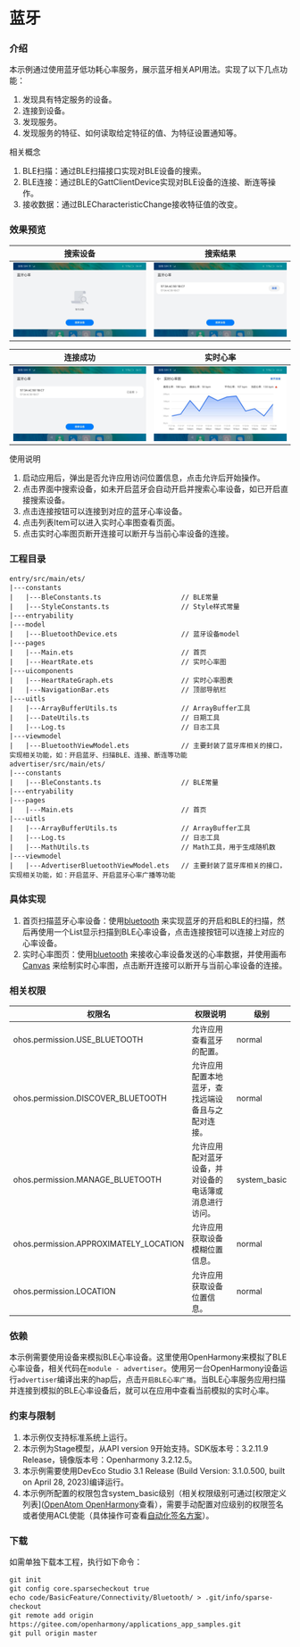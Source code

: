 # 蓝牙

### 介绍

本示例通过使用蓝牙低功耗心率服务，展示蓝牙相关API用法。实现了以下几点功能：

1. 发现具有特定服务的设备。
2. 连接到设备。
3. 发现服务。
4. 发现服务的特征、如何读取给定特征的值、为特征设置通知等。

相关概念

1. BLE扫描：通过BLE扫描接口实现对BLE设备的搜索。
2. BLE连接：通过BLE的GattClientDevice实现对BLE设备的连接、断连等操作。
3. 接收数据：通过BLECharacteristicChange接收特征值的改变。

### 效果预览

| 搜索设备 | 搜索结果 |
| ---- | ---- |
| ![search_ble](screenshots/search_ble.jpeg) | ![search_ble_result](screenshots/search_ble_result.jpeg) |

| 连接成功 | 实时心率 |
| ---- | ---- |
| ![connect_suc](screenshots/connect_suc.jpeg) | ![heart_rate](screenshots/heart_rate.jpeg) |

使用说明

1. 启动应用后，弹出是否允许应用访问位置信息，点击允许后开始操作。
2. 点击界面中搜索设备，如未开启蓝牙会自动开启并搜索心率设备，如已开启直接搜索设备。
3. 点击连接按钮可以连接到对应的蓝牙心率设备。
4. 点击列表Item可以进入实时心率图查看页面。
5. 点击实时心率图页断开连接可以断开与当前心率设备的连接。

### 工程目录

```
entry/src/main/ets/
|---constants
|   |---BleConstants.ts                    // BLE常量
|   |---StyleConstants.ts                  // Style样式常量
|---entryability
|---model
|   |---BluetoothDevice.ets                // 蓝牙设备model
|---pages
|   |---Main.ets                           // 首页
|   |---HeartRate.ets                      // 实时心率图
|---uicomponents
|   |---HeartRateGraph.ets                 // 实时心率图表
|   |---NavigationBar.ets                  // 顶部导航栏
|---uitls
|   |---ArrayBufferUtils.ts                // ArrayBuffer工具
|   |---DateUtils.ts                       // 日期工具
|   |---Log.ts                             // 日志工具
|---viewmodel
|   |---BluetoothViewModel.ets             // 主要封装了蓝牙库相关的接口，实现相关功能，如：开启蓝牙、扫描BLE、连接、断连等功能
advertiser/src/main/ets/
|---constants
|   |---BleConstants.ts                    // BLE常量
|---entryability
|---pages
|   |---Main.ets                           // 首页
|---uitls
|   |---ArrayBufferUtils.ts                // ArrayBuffer工具
|   |---Log.ts                             // 日志工具
|   |---MathUtils.ts                       // Math工具，用于生成随机数
|---viewmodel
|   |---AdvertiserBluetoothViewModel.ets   // 主要封装了蓝牙库相关的接口，实现相关功能，如：开启蓝牙、开启蓝牙心率广播等功能
```

### 具体实现

1. 首页扫描蓝牙心率设备：使用[bluetooth](https://docs.openharmony.cn/pages/v3.2/zh-cn/application-dev/reference/apis/js-apis-bluetooth.md/) 来实现蓝牙的开启和BLE的扫描，然后再使用一个List显示扫描到BLE心率设备，点击连接按钮可以连接上对应的心率设备。
2. 实时心率图页：使用[bluetooth](https://docs.openharmony.cn/pages/v3.2/zh-cn/application-dev/reference/apis/js-apis-bluetooth.md/) 来接收心率设备发送的心率数据，并使用画布[Canvas](https://docs.openharmony.cn/pages/v3.2/zh-cn/application-dev/reference/arkui-ts/ts-components-canvas-canvas.md/) 来绘制实时心率图，点击断开连接可以断开与当前心率设备的连接。

### 相关权限

| 权限名                                 | 权限说明                                               | 级别         |
| -------------------------------------- | ------------------------------------------------------ | ------------ |
| ohos.permission.USE_BLUETOOTH          | 允许应用查看蓝牙的配置。                               | normal       |
| ohos.permission.DISCOVER_BLUETOOTH     | 允许应用配置本地蓝牙，查找远端设备且与之配对连接。     | normal       |
| ohos.permission.MANAGE_BLUETOOTH       | 允许应用配对蓝牙设备，并对设备的电话簿或消息进行访问。 | system_basic |
| ohos.permission.APPROXIMATELY_LOCATION | 允许应用获取设备模糊位置信息。                         | normal       |
| ohos.permission.LOCATION               | 允许应用获取设备位置信息。                             | normal       |

### 依赖

本示例需要使用设备来模拟BLE心率设备。这里使用OpenHarmony来模拟了BLE心率设备，相关代码在`module - advertiser`。使用另一台OpenHarmony设备运行`advertiser`编译出来的hap后，点击`开启BLE心率广播`。当BLE心率服务应用扫描并连接到模拟的BLE心率设备后，就可以在应用中查看当前模拟的实时心率。

### 约束与限制

1. 本示例仅支持标准系统上运行。
2. 本示例为Stage模型，从API version 9开始支持。SDK版本号：3.2.11.9 Release，镜像版本号：Openharmony 3.2.12.5。
3. 本示例需要使用DevEco Studio 3.1 Release (Build Version: 3.1.0.500, built on April 28, 2023)编译运行。
4. 本示例所配置的权限包含system_basic级别（相关权限级别可通过[权限定义列表]([OpenAtom OpenHarmony](https://docs.openharmony.cn/pages/v3.2/zh-cn/application-dev/security/permission-list.md/)查看），需要手动配置对应级别的权限签名或者使用ACL使能（具体操作可查看[自动化签名方案](https://docs.openharmony.cn/pages/v3.2/zh-cn/application-dev/security/hapsigntool-overview.md/)）。

### 下载

如需单独下载本工程，执行如下命令：

```
git init
git config core.sparsecheckout true
echo code/BasicFeature/Connectivity/Bluetooth/ > .git/info/sparse-checkout
git remote add origin https://gitee.com/openharmony/applications_app_samples.git
git pull origin master
```